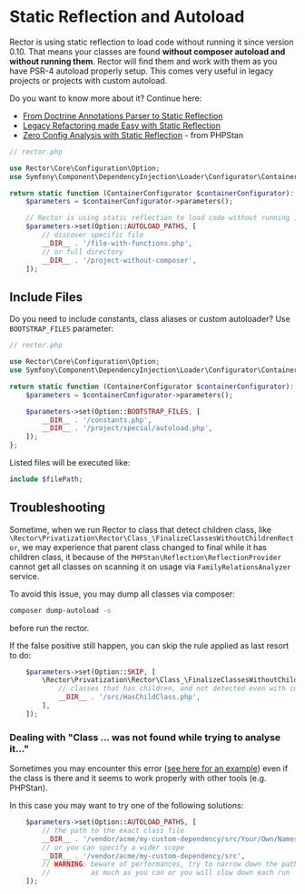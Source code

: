 # Static Reflection and Autoload


Rector is using static reflection to load code without running it since version 0.10. That means your classes are found **without composer autoload and without running them**. Rector will find them and work with them as you have PSR-4 autoload properly setup. This comes very useful in legacy projects or projects with custom autoload.

Do you want to know more about it? Continue here:

- [From Doctrine Annotations Parser to Static Reflection](https://getrector.org/blog/from-doctrine-annotations-parser-to-static-reflection)
- [Legacy Refactoring made Easy with Static Reflection](https://getrector.org/blog/2021/03/15/legacy-refactoring-made-easy-with-static-reflection)
- [Zero Config Analysis with Static Reflection](https://phpstan.org/blog/zero-config-analysis-with-static-reflection) - from PHPStan

```php
// rector.php

use Rector\Core\Configuration\Option;
use Symfony\Component\DependencyInjection\Loader\Configurator\ContainerConfigurator;

return static function (ContainerConfigurator $containerConfigurator): void {
    $parameters = $containerConfigurator->parameters();

    // Rector is using static reflection to load code without running it - see https://phpstan.org/blog/zero-config-analysis-with-static-reflection
    $parameters->set(Option::AUTOLOAD_PATHS, [
        // discover specific file
        __DIR__ . '/file-with-functions.php',
        // or full directory
        __DIR__ . '/project-without-composer',
    ]);
```

## Include Files

Do you need to include constants, class aliases or custom autoloader? Use `BOOTSTRAP_FILES` parameter:

```php
// rector.php

use Rector\Core\Configuration\Option;
use Symfony\Component\DependencyInjection\Loader\Configurator\ContainerConfigurator;

return static function (ContainerConfigurator $containerConfigurator): void {
    $parameters = $containerConfigurator->parameters();

    $parameters->set(Option::BOOTSTRAP_FILES, [
        __DIR__ . '/constants.php',
        __DIR__ . '/project/special/autoload.php',
    ]);
};
```

Listed files will be executed like:

```php
include $filePath;
```

## Troubleshooting

Sometime, when we run Rector to class that detect children class, like `\Rector\Privatization\Rector\Class_\FinalizeClassesWithoutChildrenRector`, we may experience that parent class changed to final while it has children class, it because of the `PHPStan\Reflection\ReflectionProvider` cannot get all classes on scanning it on usage via `FamilyRelationsAnalyzer` service.

To avoid this issue, you may dump all classes via composer:

```bash
composer dump-autoload -o
```

before run the rector.

If the false positive still happen, you can skip the rule applied as last resort to do:

```php
    $parameters->set(Option::SKIP, [
        \Rector\Privatization\Rector\Class_\FinalizeClassesWithoutChildrenRector::class => [
            // classes that has children, and not detected even with composer dump-autoload -o
            __DIR__ . '/src/HasChildClass.php',
        ],
    ]);
```

### Dealing with "Class ... was not found while trying to analyse it..."
Sometimes you may encounter this error ([see here for an example](https://github.com/rectorphp/rector/issues/6688)) even if the class is there and it seems to work properly with other tools (e.g. PHPStan).

In this case you may want to try one of the following solutions:
```php
    $parameters->set(Option::AUTOLOAD_PATHS, [
        // the path to the exact class file
        __DIR__ . '/vendor/acme/my-custom-dependency/src/Your/Own/Namespace/TheAffectedClass.php',
        // or you can specify a wider scope
        __DIR__ . '/vendor/acme/my-custom-dependency/src',
        // WARNING: beware of performances, try to narrow down the path
        //          as much as you can or you will slow down each run
    ]);
```
